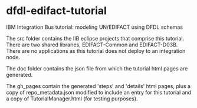 # dfdl-edifact-tutorial
IBM Integration Bus tutorial: modeling UN/EDIFACT using DFDL schemas

The src folder contains the IIB eclipse projects that comprise this tutorial. There are two shared libraries, EDIFACT-Common and EDIFACT-D03B. There are no applications as this tutorial does not deploy to an integration node.

The doc folder contains the json file from which the tutorial html pages are generated.

The gh_pages contain the generated 'steps' and 'details' html pages, plus a copy of repo_metadata.json modified to include an entry for this tutorial and a copy of TutorialManager.html (for testing purposes). 
